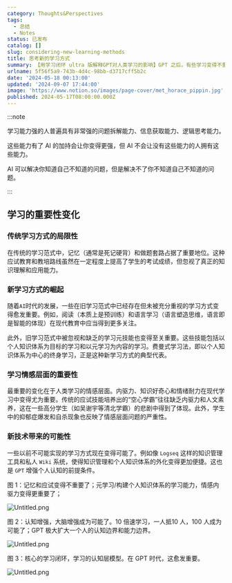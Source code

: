 ```yaml
---
category: Thoughts&Perspectives
tags:
  - 总结
  - Notes
status: 已发布
catalog: []
slug: considering-new-learning-methods
title: 思考新的学习方式
summary: 【用学习闭环 ultra 版解释GPT对人类学习的影响】GPT 之后，有些学习变得不重要了，有些学习变得更重要了，有些学习从不可能变成可能了。
urlname: 5f56f5a9-743b-4d4c-98bb-d3717cff5b2c
date: '2024-05-18 00:13:00'
updated: '2024-09-07 17:44:00'
image: 'https://www.notion.so/images/page-cover/met_horace_pippin.jpg'
published: 2024-05-17T08:00:00.000Z
---
```


:::note


学习能力强的人普遍具有非常强的问题拆解能力、信息获取能力、逻辑思考能力。


这些能力有了 AI 的加持会让你变得更强，但 AI 不会让没有这些能力的人拥有这些能力。


AI 可以解决你知道自己不知道的问题，但是解决不了你不知道自己不知道的问题。


:::


## 学习的重要性变化


### 传统学习方式的局限性


在传统的学习范式中，记忆（通常是死记硬背）和做题套路占据了重要地位。这种应试教育和教培路线虽然在一定程度上提高了学生的考试成绩，但忽视了真正的知识理解和应用能力。


### 新学习方式的崛起


随着`AI`时代的发展，一些在旧学习范式中已经存在但未被充分重视的学习方式变得愈发重要。例如，阅读（本质上是预训练）和语言学习（语言塑造思维，语言即是智能的体现）在现代教育中应当得到更多关注。


此外，旧学习范式中被忽视和缺乏的学习元技能也变得至关重要。这些技能包括以个人知识体系为目标的学习和以元学习为内容的学习。费曼式学习法，即以个人知识体系为中心的终身学习，正是这种新学习方式的典型代表。


### 学习情感层面的重要性


最重要的变化在于人类学习的情感层面。内驱力、知识好奇心和情绪耐力在现代学习中变得尤为重要。传统的应试技能培养出的“空心学霸”往往缺乏内驱力和人文素养，这在一些高分学生（如吴谢宇等清北学霸）的悲剧中得到了体现。此外，学生中的抑郁症爆发和自杀现象也反映了情感层面问题的严重性。


### 新技术带来的可能性


一些以前不可能实现的学习方式现在变得可能了。例如像 `Logseq` 这样的知识管理工具和私人 `Wiki` 系统，使得知识管理和个人知识体系的外化变得更加便捷。这也是 `GPT` 增强个人认知的前提条件。


图 1：记忆和应试变得不重要了；元学习/构建个人知识体系的学习能力，情感内驱力变得更重要了；


![Untitled.png](https://prod-files-secure.s3.us-west-2.amazonaws.com/5d24fe63-e567-4804-86f9-9fdc62e13082/a8319b77-00b3-43d9-9f99-e58187f20cfe/Untitled.png?X-Amz-Algorithm=AWS4-HMAC-SHA256&X-Amz-Content-Sha256=UNSIGNED-PAYLOAD&X-Amz-Credential=ASIAZI2LB466Y6OY5XLI%2F20250322%2Fus-west-2%2Fs3%2Faws4_request&X-Amz-Date=20250322T053740Z&X-Amz-Expires=3600&X-Amz-Security-Token=IQoJb3JpZ2luX2VjEF0aCXVzLXdlc3QtMiJGMEQCIBOjJlN2rVHtsMCaBR1Gx1aGibxqskN3D5xQvb4yCdkyAiAs7Jl826zyYt9LfeIW%2B%2FhSinQuTus8M%2Bkj4Pa7YYiVYyqIBAi2%2F%2F%2F%2F%2F%2F%2F%2F%2F%2F8BEAAaDDYzNzQyMzE4MzgwNSIMtlXV9W0nn8bEsbcjKtwDU45v3zBeGmywkQrQ66ymI2GORtV08XT3AY1m4xkSa9xk26Ef%2BqTM40%2B698%2Fl2jpoT9tTWZveKkcFyAnsr6v5It%2Bd3f7v3qCLjBs1s6H9zupJeDWeueNBboU8KwfCG5DrOj52EUtEIKu2hxR7q%2BalMQAxAXOt2NrDVWJqHKHEogvMpKr%2BvWl9NyJGSgrrID4Trl8N9gBncUeUoOpAesoa47ciqzAlVI%2F6XPWPxIchRFy2mlgHNU5560yiWroeEqR8z1UCgqWZajNdZkrQuk5B7TbnXejh%2F6aO%2FfZe%2Fr%2Byca5ptmyQKfQigL2E%2Bvzw8Ri9kx1682DOsdDHRmmWusTtj%2FVzJBB8TCnxw45fbOjkPvEnv0La9saVT4mBVS2FjFa%2BSNfIbCBqzRwvmLH4zSGcb6cyvmVW3iSqdSYFDobNGU7jE%2FRIn%2FNIJ29MMRYDfTmulsVLWK%2BDEnLSWRRdappfOGHaG7EWzabU7I5AMfl6Q7tGhWN0z2Q5QyXKx2BJfndT5pw5O2PpT4GT5KrK2WQbK3WxSHAKLoTBOKswQCraBO%2BENPSp8O0fsaQ2YPFbmuTvOGc1Z8FAujQ2hQ6i9DKuR84TGV5nh0ZEhkKlSN%2BLus2G8DB2TbLZ%2BlMJY8Qwlon5vgY6pgGvB6eZpnSUS6r%2BAeJw7cZXUDtnTsc8q9GebsHAIReDiZvs%2BeUoA7ugLO6i%2F9kVlycbFpQr%2BRH8zXPsBkS3mNfvxSaAzaUaUfPqyWUSY3QioNSpxpLY10hHXdt0uDh8xHHWxcyff8ms2DZ%2F%2FURk1RVluaeTCoikydMcs9palit9Vl%2FKEtVNrkD38OB%2Bba%2FYovF5ko1%2FkJk%2BWsY7ubN1v2eye%2BFcpM5f&X-Amz-Signature=c254ce71b4e1726c3fe218d6c175023a4b6aaa9e1b6573e279db0a5e02f1e4f1&X-Amz-SignedHeaders=host&x-id=GetObject)


图 2：认知增强，大脑增强成为可能了。10 倍速学习，一人抵10 人，100 人成为可能了；GPT 极大扩大一个人的认知边界和能力边界。


![Untitled.png](https://prod-files-secure.s3.us-west-2.amazonaws.com/5d24fe63-e567-4804-86f9-9fdc62e13082/e195b372-4d2b-479c-9e75-1be4e2c1412e/Untitled.png?X-Amz-Algorithm=AWS4-HMAC-SHA256&X-Amz-Content-Sha256=UNSIGNED-PAYLOAD&X-Amz-Credential=ASIAZI2LB466Y6OY5XLI%2F20250322%2Fus-west-2%2Fs3%2Faws4_request&X-Amz-Date=20250322T053740Z&X-Amz-Expires=3600&X-Amz-Security-Token=IQoJb3JpZ2luX2VjEF0aCXVzLXdlc3QtMiJGMEQCIBOjJlN2rVHtsMCaBR1Gx1aGibxqskN3D5xQvb4yCdkyAiAs7Jl826zyYt9LfeIW%2B%2FhSinQuTus8M%2Bkj4Pa7YYiVYyqIBAi2%2F%2F%2F%2F%2F%2F%2F%2F%2F%2F8BEAAaDDYzNzQyMzE4MzgwNSIMtlXV9W0nn8bEsbcjKtwDU45v3zBeGmywkQrQ66ymI2GORtV08XT3AY1m4xkSa9xk26Ef%2BqTM40%2B698%2Fl2jpoT9tTWZveKkcFyAnsr6v5It%2Bd3f7v3qCLjBs1s6H9zupJeDWeueNBboU8KwfCG5DrOj52EUtEIKu2hxR7q%2BalMQAxAXOt2NrDVWJqHKHEogvMpKr%2BvWl9NyJGSgrrID4Trl8N9gBncUeUoOpAesoa47ciqzAlVI%2F6XPWPxIchRFy2mlgHNU5560yiWroeEqR8z1UCgqWZajNdZkrQuk5B7TbnXejh%2F6aO%2FfZe%2Fr%2Byca5ptmyQKfQigL2E%2Bvzw8Ri9kx1682DOsdDHRmmWusTtj%2FVzJBB8TCnxw45fbOjkPvEnv0La9saVT4mBVS2FjFa%2BSNfIbCBqzRwvmLH4zSGcb6cyvmVW3iSqdSYFDobNGU7jE%2FRIn%2FNIJ29MMRYDfTmulsVLWK%2BDEnLSWRRdappfOGHaG7EWzabU7I5AMfl6Q7tGhWN0z2Q5QyXKx2BJfndT5pw5O2PpT4GT5KrK2WQbK3WxSHAKLoTBOKswQCraBO%2BENPSp8O0fsaQ2YPFbmuTvOGc1Z8FAujQ2hQ6i9DKuR84TGV5nh0ZEhkKlSN%2BLus2G8DB2TbLZ%2BlMJY8Qwlon5vgY6pgGvB6eZpnSUS6r%2BAeJw7cZXUDtnTsc8q9GebsHAIReDiZvs%2BeUoA7ugLO6i%2F9kVlycbFpQr%2BRH8zXPsBkS3mNfvxSaAzaUaUfPqyWUSY3QioNSpxpLY10hHXdt0uDh8xHHWxcyff8ms2DZ%2F%2FURk1RVluaeTCoikydMcs9palit9Vl%2FKEtVNrkD38OB%2Bba%2FYovF5ko1%2FkJk%2BWsY7ubN1v2eye%2BFcpM5f&X-Amz-Signature=30c9464c9da462c2c4b52bcc679fdffa353be11cf055dd3c8ee0baddec3fbd77&X-Amz-SignedHeaders=host&x-id=GetObject)


图 3：核心的学习闭环，学习的认知层模型。在 GPT 时代，这愈发重要。


![Untitled.png](https://prod-files-secure.s3.us-west-2.amazonaws.com/5d24fe63-e567-4804-86f9-9fdc62e13082/57f2a38d-97b9-407e-baa1-8fecb8348e87/Untitled.png?X-Amz-Algorithm=AWS4-HMAC-SHA256&X-Amz-Content-Sha256=UNSIGNED-PAYLOAD&X-Amz-Credential=ASIAZI2LB466Y6OY5XLI%2F20250322%2Fus-west-2%2Fs3%2Faws4_request&X-Amz-Date=20250322T053740Z&X-Amz-Expires=3600&X-Amz-Security-Token=IQoJb3JpZ2luX2VjEF0aCXVzLXdlc3QtMiJGMEQCIBOjJlN2rVHtsMCaBR1Gx1aGibxqskN3D5xQvb4yCdkyAiAs7Jl826zyYt9LfeIW%2B%2FhSinQuTus8M%2Bkj4Pa7YYiVYyqIBAi2%2F%2F%2F%2F%2F%2F%2F%2F%2F%2F8BEAAaDDYzNzQyMzE4MzgwNSIMtlXV9W0nn8bEsbcjKtwDU45v3zBeGmywkQrQ66ymI2GORtV08XT3AY1m4xkSa9xk26Ef%2BqTM40%2B698%2Fl2jpoT9tTWZveKkcFyAnsr6v5It%2Bd3f7v3qCLjBs1s6H9zupJeDWeueNBboU8KwfCG5DrOj52EUtEIKu2hxR7q%2BalMQAxAXOt2NrDVWJqHKHEogvMpKr%2BvWl9NyJGSgrrID4Trl8N9gBncUeUoOpAesoa47ciqzAlVI%2F6XPWPxIchRFy2mlgHNU5560yiWroeEqR8z1UCgqWZajNdZkrQuk5B7TbnXejh%2F6aO%2FfZe%2Fr%2Byca5ptmyQKfQigL2E%2Bvzw8Ri9kx1682DOsdDHRmmWusTtj%2FVzJBB8TCnxw45fbOjkPvEnv0La9saVT4mBVS2FjFa%2BSNfIbCBqzRwvmLH4zSGcb6cyvmVW3iSqdSYFDobNGU7jE%2FRIn%2FNIJ29MMRYDfTmulsVLWK%2BDEnLSWRRdappfOGHaG7EWzabU7I5AMfl6Q7tGhWN0z2Q5QyXKx2BJfndT5pw5O2PpT4GT5KrK2WQbK3WxSHAKLoTBOKswQCraBO%2BENPSp8O0fsaQ2YPFbmuTvOGc1Z8FAujQ2hQ6i9DKuR84TGV5nh0ZEhkKlSN%2BLus2G8DB2TbLZ%2BlMJY8Qwlon5vgY6pgGvB6eZpnSUS6r%2BAeJw7cZXUDtnTsc8q9GebsHAIReDiZvs%2BeUoA7ugLO6i%2F9kVlycbFpQr%2BRH8zXPsBkS3mNfvxSaAzaUaUfPqyWUSY3QioNSpxpLY10hHXdt0uDh8xHHWxcyff8ms2DZ%2F%2FURk1RVluaeTCoikydMcs9palit9Vl%2FKEtVNrkD38OB%2Bba%2FYovF5ko1%2FkJk%2BWsY7ubN1v2eye%2BFcpM5f&X-Amz-Signature=293a50d28e34adc6c2a5d073ee12adcc4a23fbc6def25954588ccb3d66afe90a&X-Amz-SignedHeaders=host&x-id=GetObject)

